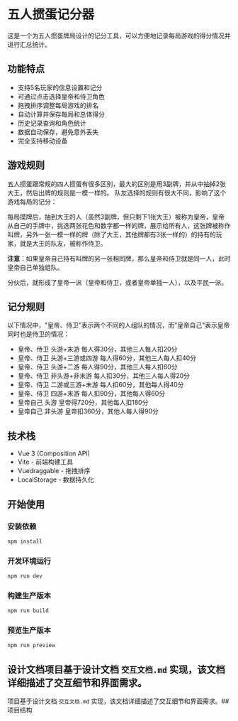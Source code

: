 # 五人掼蛋记分器

这是一个为五人掼蛋牌局设计的记分工具，可以方便地记录每局游戏的得分情况并进行汇总统计。

## 功能特点

- 支持5名玩家的信息设置和记分
- 可通过点击选择皇帝和侍卫角色
- 拖拽排序调整每局游戏的排名
- 自动计算并保存每局和总体得分
- 历史记录查询和角色统计
- 数据自动保存，避免意外丢失
- 完全支持移动设备

## 游戏规则

五人掼蛋跟常规的四人掼蛋有很多区别，最大的区别是用3副牌，并从中抽掉2张大王，然后出牌的规则是一模一样的。
队友选择的规则有很大不同，影响了这个游戏每局的记分：

每局摸牌后，抽到大王的人（虽然3副牌，但只剩下1张大王）被称为皇帝，皇帝从自己的手牌中，挑选两张花色和数字都一样的牌，展示给所有人，这张牌被称作叫牌，另外一张一模一样的牌（除了大王，其他牌都有3张一样的）的持有的玩家，就是大王的队友，被称作侍卫。

**注意**：如果皇帝自己持有叫牌的另一张相同牌，那么皇帝和侍卫就是同一人，此时皇帝自己单独组队。

分伙后，就形成了皇帝一派（皇帝和侍卫，或者皇帝单独一人），以及平民一派。

## 记分规则

以下情况中，"皇帝、侍卫"表示两个不同的人组队的情况，而"皇帝自己"表示皇帝同时也是侍卫的情况：

- 皇帝、侍卫  头游+末游 每人得30分，其他三人每人扣20分
- 皇帝、侍卫  头游+三游或四游 每人得60分，其他三人每人扣40分
- 皇帝、侍卫  头游+二游 每人得90分，其他三人每人扣60分
- 皇帝、侍卫  非头游+非末游 每人扣30分，其他三人每人得20分
- 皇帝、侍卫  二游或三游+末游 每人扣60分，其他每人得40分
- 皇帝、侍卫  四游+末游 每人扣90分，其他每人得60分
- 皇帝自己  头游  皇帝得720分，其他每人扣180分
- 皇帝自己  非头游  皇帝扣360分，其他人每人得90分

## 技术栈

- Vue 3 (Composition API)
- Vite - 前端构建工具
- Vuedraggable - 拖拽排序
- LocalStorage - 数据持久化

## 开始使用

### 安装依赖

```bash
npm install
```

### 开发环境运行

```bash
npm run dev
```

### 构建生产版本

```bash
npm run build
```

### 预览生产版本

```bash
npm run preview
```


## 设计文档项目基于设计文档 `交互文档.md` 实现，该文档详细描述了交互细节和界面需求。

项目基于设计文档 `交互文档.md` 实现，该文档详细描述了交互细节和界面需求。## 项目结构

